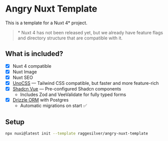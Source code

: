 # Angry Nuxt Template

This is a template for a Nuxt 4\* project.

> \* Nuxt 4 has not been released yet, but we already have feature flags and
> directory structure that are compatible with it.

## What is included?

- [x] Nuxt 4 compatible
- [x] Nuxt Image
- [x] Nuxt SEO
- [x] [UnoCSS](https://unocss.dev/) — Tailwind CSS compatible, but faster and more feature-rich
- [x] [Shadcn Vue](https://shadcn-vue.com) — Pre-configured Shadcn components
  - Includes Zod and VeeValidate for fully typed forms
- [x] [Drizzle ORM](https://orm.drizzle.team) with Postgres
  - Automatic migrations on start ✅

## Setup

```bash
npx nuxi@latest init --template raggesilver/angry-nuxt-template
```
